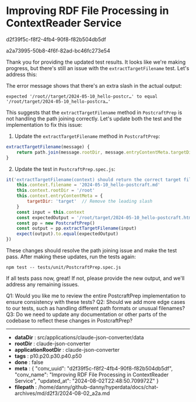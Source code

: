# Improving RDF File Processing in ContextReader Service

d2f39f5c-f8f2-4fb4-90f8-f82b504db5df

a2a73995-50b8-4f6f-82ad-bc46fc273e54

 Thank you for providing the updated test results. It looks like we're making progress, but there's still an issue with the `extractTargetFilename` test. Let's address this:

The error message shows that there's an extra slash in the actual output:
```
expected '/root//target/2024-05-10_hello-postcr…' to equal '/root/target/2024-05-10_hello-postcra…'
```

This suggests that the `extractTargetFilename` method in `PostcraftPrep` is not handling the path joining correctly. Let's update both the test and the implementation to fix this issue:

1. Update the `extractTargetFilename` method in `PostcraftPrep`:

```javascript
extractTargetFilename(message) {
    return path.join(message.rootDir, message.entryContentMeta.targetDir, this.extractSlug(message) + '.html')
}
```

2. Update the test in `PostcraftPrep.spec.js`:

```javascript
it('extractTargetFilename(context) should return the correct target filename', function () {
    this.context.filename = '2024-05-10_hello-postcraft.md'
    this.context.rootDir = '/root'
    this.context.entryContentMeta = {
        targetDir: 'target'  // Remove the leading slash
    }
    const input = this.context
    const expectedOutput = '/root/target/2024-05-10_hello-postcraft.html'
    const pp = new PostcraftPrep()
    const output = pp.extractTargetFilename(input)
    expect(output).to.equal(expectedOutput)
})
```

These changes should resolve the path joining issue and make the test pass. After making these updates, run the tests again:

```
npm test -- tests/unit/PostcraftPrep.spec.js
```

If all tests pass now, great! If not, please provide the new output, and we'll address any remaining issues.

Q1: Would you like me to review the entire PostcraftPrep implementation to ensure consistency with these tests?
Q2: Should we add more edge cases to our tests, such as handling different path formats or unusual filenames?
Q3: Do we need to update any documentation or other parts of the codebase to reflect these changes in PostcraftPrep?

---

* **dataDir** : src/applications/claude-json-converter/data
* **rootDir** : claude-json-converter
* **applicationRootDir** : claude-json-converter
* **tags** : p10.p20.p30.p40.p50
* **done** : false
* **meta** : {
  "conv_uuid": "d2f39f5c-f8f2-4fb4-90f8-f82b504db5df",
  "conv_name": "Improving RDF File Processing in ContextReader Service",
  "updated_at": "2024-08-02T22:48:50.709972Z"
}
* **filepath** : /home/danny/github-danny/hyperdata/docs/chat-archives/md/d2f3/2024-08-02_a2a.md